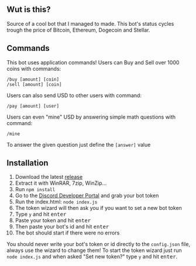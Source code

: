 ## Wut is this?
Source of a cool bot that I managed to made. 
This bot's status cycles trough the price of Bitcoin, Ethereum, Dogecoin and Stellar.

## Commands
This bot uses application commands!
Users can Buy and Sell over 1000 coins with commands:
```
/buy [amount] [coin]
/sell [amount] [coin]
```

Users can also send USD to other users with command:
```
/pay [amount] [user]
```

Users can even "mine" USD by answering simple math questions with command:
```
/mine
```
To answer the given question just define the `[answer]` value

## Installation

1.  Download the latest [release](https://github.com/JAAKKQ/DiscordBot/releases)
2.  Extract it with WinRAR, 7zip, WinZip...
3.  Run `npm install`
4.  Go to the [Discord Developer Portal](https://discord.com/developers/applications) and grab your bot token
5.  Run the index.html: `node index.js` 
6.  The token wizard will then ask you if you want to set a new bot token
7.  Type `y` and hit <kbd>enter</kbd>
8.  Paste your token and hit <kbd>enter</kbd>
9.  Then paste your bot's id and hit <kbd>enter</kbd>
10.  The bot should start if there were no errors

You should never write your bot's token or id directly to the `config.json` file, always use the wizard to change them!
To start the token wizard just run `node index.js` and when asked "Set new token?" type `y` and hit <kbd>enter</kbd>.
